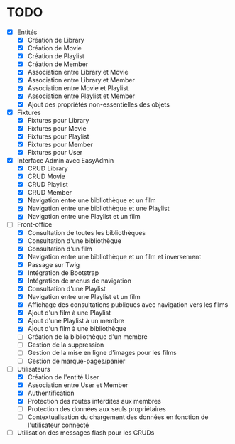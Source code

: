 # TODO

- [x] Entités
    - [x] Création de Library
    - [x] Création de Movie
    - [x] Création de Playlist
    - [x] Création de Member
    - [x] Association entre Library et Movie
    - [x] Association entre Library et Member
    - [x] Association entre Movie et Playlist
    - [x] Association entre Playlist et Member
    - [x] Ajout des propriétés non-essentielles des objets
- [x] Fixtures
    - [x] Fixtures pour Library
    - [x] Fixtures pour Movie
    - [x] Fixtures pour Playlist
    - [x] Fixtures pour Member
    - [x] Fixtures pour User
- [x] Interface Admin avec EasyAdmin
    - [x] CRUD Library
    - [x] CRUD Movie
    - [x] CRUD Playlist
    - [x] CRUD Member
    - [x] Navigation entre une bibliothèque et un film
    - [x] Navigation entre une bibliothèque et une Playlist
    - [x] Navigation entre une Playlist et un film
- [ ] Front-office
    - [x] Consultation de toutes les bibliothèques
    - [x] Consultation d'une bibliothèque
    - [x] Consultation d'un film
    - [x] Navigation entre une bibliothèque et un film et inversement
    - [x] Passage sur Twig
    - [x] Intégration de Bootstrap
    - [x] Intégration de menus de navigation
    - [x] Consultation d'une Playlist
    - [x] Navigation entre une Playlist et un film
    - [x] Affichage des consultations publiques avec navigation vers les films
    - [x] Ajout d'un film à une Playlist
    - [x] Ajout d'une Playlist à un membre
    - [x] Ajout d'un film à une bibliothèque
    - [ ] Création de la bibliothèque d'un membre
    - [ ] Gestion de la suppression
    - [ ] Gestion de la mise en ligne d'images pour les films
    - [ ] Gestion de marque-pages/panier
- [ ] Utilisateurs
    - [x] Création de l'entité User
    - [x] Association entre User et Member
    - [x] Authentification
    - [x] Protection des routes interdites aux membres
    - [ ] Protection des données aux seuls propriétaires
    - [ ] Contextualisation du chargement des données en fonction de l'utilisateur connecté
- [ ] Utilisation des messages flash pour les CRUDs

